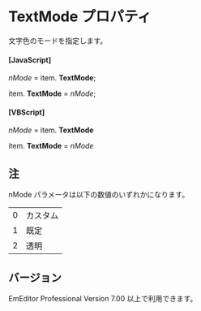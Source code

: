 # TextMode プロパティ

文字色のモードを指定します。

#### \[JavaScript\]

_nMode_ = item. **TextMode**;

item. **TextMode** = _nMode_;

#### \[VBScript\]

_nMode_ = item. **TextMode**

item. **TextMode** = _nMode_

## 注

nMode パラメータは以下の数値のいずれかになります。

|     |     |
| --- | --- |
| 0 | カスタム |
| 1 | 既定 |
| 2 | 透明 |

## バージョン

EmEditor Professional Version 7.00 以上で利用できます。